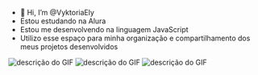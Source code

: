 - 👋 Hi, I’m @VyktoriaEly
- Estou estudando na Alura
- Estou me desenvolvendo na linguagem JavaScript
- Utilizo esse espaço para minha organização e
compartilhamento dos meus projetos desenvolvidos


![descrição do GIF](https://media.tenor.com/1J-n2oBWMa8AAAAi/peepo-brazil.gif)
![descrição do GIF](https://media.tenor.com/3-9gRpsn0voAAAAi/dance-emoji.gif)
![descrição do GIF](https://media1.tenor.com/m/xqPi6UonSxYAAAAC/flamengo-urubu.gif)
